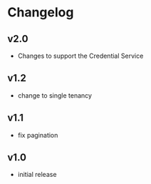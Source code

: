 # Changelog

## v2.0

- Changes to support the Credential Service

## v1.2

- change to single tenancy

## v1.1

- fix pagination

## v1.0

- initial release

